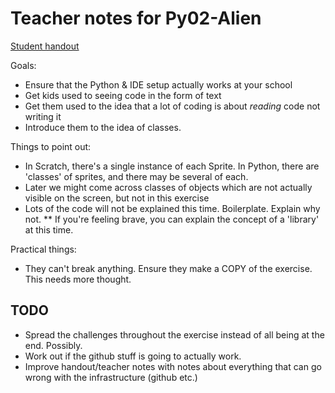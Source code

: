 Teacher notes for Py02-Alien
============================

[Student handout](student-handout.md)

Goals:

* Ensure that the Python & IDE setup actually works at your school
* Get kids used to seeing code in the form of text
* Get them used to the idea that a lot of coding is about _reading_ code not writing it
* Introduce them to the idea of classes.

Things to point out:

* In Scratch, there's a single instance of each Sprite. In Python, there are 'classes' of sprites, and there may be several of each.
* Later we might come across classes of objects which are not actually visible on the screen, but not in this exercise
* Lots of the code will not be explained this time. Boilerplate. Explain why not.
** If you're feeling brave, you can explain the concept of a 'library' at this time.

Practical things:

* They can't break anything. Ensure they make a COPY of the exercise. This needs more thought.

TODO
----

* Spread the challenges throughout the exercise instead of all being at the end. Possibly.
* Work out if the github stuff is going to actually work.
* Improve handout/teacher notes with notes about everything that can go wrong with the infrastructure (github etc.)
